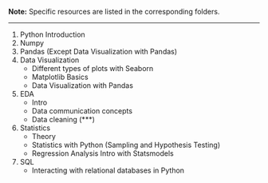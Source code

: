 **Note:** Specific resources are listed in the corresponding folders.

-------------------------------------------------------------------------------
1. Python Introduction
2. Numpy
3. Pandas (Except Data Visualization with Pandas)
4. Data Visualization 
   - Different types of plots with Seaborn
   - Matplotlib Basics 
   - Data Visualization with Pandas
5. EDA
   - Intro
   - Data communication concepts
   - Data cleaning (***)
6. Statistics
   - Theory
   - Statistics with Python (Sampling and Hypothesis Testing)
   - Regression Analysis Intro with Statsmodels
7. SQL
   - Interacting with relational databases in Python